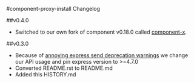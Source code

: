#component-proxy-install Changelog

##v0.4.0
* Switched to our own fork of component v0.18.0 called [component-x](https://github.com/wizcorp/component-x).

##v0.3.0
* Because of [annoying express send deprecation warnings](https://github.com/strongloop/express/issues/2227)
  we change our API usage and pin express version to >=4.7.0
* Converted README.rst to README.md
* Added this HISTORY.md
